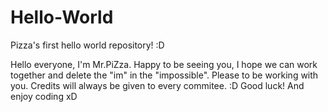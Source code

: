 # Hello-World
Pizza's first hello world repository! :D

Hello everyone, I'm Mr.PiZza. Happy to be seeing you, I hope we can work together and delete the "im" in the "impossible". Please to be working with you. Credits will always be given to every commitee. :D Good luck! And enjoy coding xD
